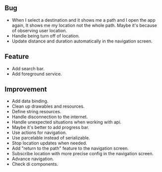## Bug
- When I select a destination and it shows me a path and I open the app again, It shows me my location not the whole path. Maybe it's because of observing user location.
- Handle being turn off of location.
- Update distance and duration automatically in the navigation screen.

## Feature
- Add search bar.
- Add foreground service.

## Improvement
- Add data binding.
- Clean up drawables and resources.
- Define string resources.
- Handle disconnection to the internet.
- Handle unexpected situations when working with api.
- Maybe it's better to add progress bar.
- Use actions for navigation.
- Use parcelable instead of serializable.
- Stop location updates when needed.
- Add "return to the path" feature to the navigation screen.
- Subscribe location with more precise config in the navigation screen.
- Advance navigation.
- Check di components.